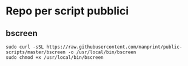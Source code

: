 # Repo per script pubblici

## bscreen

```
sudo curl -sSL https://raw.githubusercontent.com/manprint/public-scripts/master/bscreen -o /usr/local/bin/bscreen
sudo chmod +x /usr/local/bin/bscreen
```